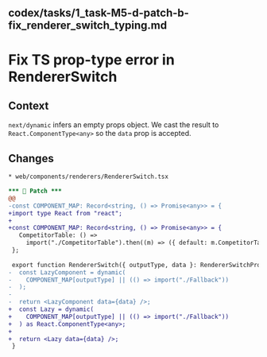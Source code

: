 ## codex/tasks/1_task-M5-d-patch-b-fix_renderer_switch_typing.md

# Fix TS prop-type error in RendererSwitch

## Context
`next/dynamic` infers an empty props object.  We cast the result to
`React.ComponentType<any>` so the `data` prop is accepted.

## Changes
```diff
* web/components/renderers/RendererSwitch.tsx

*** 🔧 Patch ***
@@
-const COMPONENT_MAP: Record<string, () => Promise<any>> = {
+import type React from "react";
+
+const COMPONENT_MAP: Record<string, () => Promise<any>> = {
   CompetitorTable: () =>
     import("./CompetitorTable").then((m) => ({ default: m.CompetitorTable })),
 };
 
 export function RendererSwitch({ outputType, data }: RendererSwitchProps) {
-  const LazyComponent = dynamic(
-    COMPONENT_MAP[outputType] || (() => import("./Fallback"))
-  );
-
-  return <LazyComponent data={data} />;
+  const Lazy = dynamic(
+    COMPONENT_MAP[outputType] || (() => import("./Fallback"))
+  ) as React.ComponentType<any>;
+
+  return <Lazy data={data} />;
 }